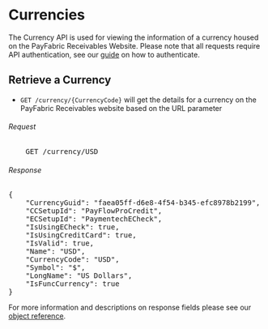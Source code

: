 Currencies
============

The Currency API is used for viewing the information of a currency housed on the PayFabric Receivables Website. Please note that all requests require API authentication, see our [guide](Token.md) on how to authenticate.

Retrieve a Currency
--------------------

* `GET /currency/{CurrencyCode}` will get the details for a currency on the PayFabric Receivables website based on the URL parameter

###### Request
<pre>
	GET /currency/USD
</pre>

###### Response
<pre>
{
	"CurrencyGuid": "faea05ff-d6e8-4f54-b345-efc8978b2199",
	"CCSetupId": "PayFlowProCredit",
	"ECSetupId": "PaymentechECheck",
	"IsUsingECheck": true,
	"IsUsingCreditCard": true,
	"IsValid": true,
	"Name": "USD",
	"CurrencyCode": "USD",
	"Symbol": "$",
	"LongName": "US Dollars",
	"IsFuncCurrency": true
}
</pre>

For more information and descriptions on response fields please see our [object reference](../../Objects/Currency.md#CurrencyResponse).
